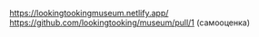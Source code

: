 https://lookingtookingmuseum.netlify.app/
https://github.com/lookingtooking/museum/pull/1 (самооценка)

